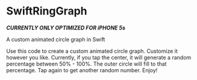 # SwiftRingGraph
***CURRENTLY ONLY OPTIMIZED FOR iPHONE 5s***

A custom animated circle graph in Swift

Use this code to create a custom animated circle graph. Customize it however you like. Currently, if you tap the center, it will generate a random percentage between 50% - 100%. The outer circle will fill to that percentage. Tap again to get another random number. Enjoy!

